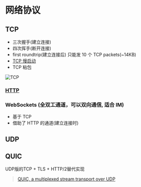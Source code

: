 # 网络协议

## TCP

* 三次握手(建立连接)
* 四次挥手(断开连接)
* first roundtrip(建立连接后) 只能发 10 个 TCP packets(~14KB)
* [TCP 慢启动](http://blog.csdn.net/itmacar/article/details/12278769)
* TCP 粘包

![TCP](https://camo.githubusercontent.com/36cf7d4e1598683fe72a5e1c3e837b16840f4085/687474703a2f2f6f6f327239726e7a702e626b742e636c6f7564646e2e636f6d2f6a656c6c797468696e6b544350342e6a7067)

### [HTTP](2018-05-18-http.md)

### WebSockets (全双工通道，可以双向通信, 适合 IM)

* 基于 TCP
* 借助了 HTTP 的通道(建立连接时)

## UDP

## QUIC

UDP版的TCP + TLS + HTTP/2替代实现

> [QUIC, a multiplexed stream transport over UDP](https://www.chromium.org/quic)